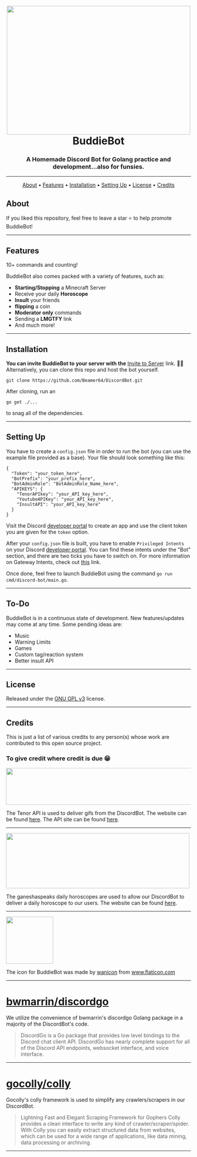 <h1 align="center">
  <br>
  <img src="https://images.unsplash.com/photo-1563207153-f403bf289096?ixid=MnwxMjA3fDB8MHxwaG90by1wYWdlfHx8fGVufDB8fHx8&ixlib=rb-1.2.1&auto=format&fit=crop&w=1051&q=80" width="500" height="350" alt=""></a>
  <br>
  BuddieBot
  <br>
</h1>

<h3 align=center>A Homemade Discord Bot for Golang practice and development...also for funsies.</a></h3>

---

<p align="center">
  <a href="#about">About</a>
  •
  <a href="#features">Features</a>
  •
  <a href="#installation">Installation</a>
  •
  <a href="#setting-up">Setting Up</a>
  •
  <a href="#license">License</a>
  •
  <a href="#Credits">Credits</a>
</p>

## About

If you liked this repository, feel free to leave a star ⭐ to help promote BuddieBot!

---

## Features

10+ commands and counting!

BuddieBot also comes packed with a variety of features, such as:

* **Starting/Stopping** a Minecraft Server
* Receive your daily **Horoscope**
* **Insult** your friends
* **flipping** a coin
* **Moderator only** commands
* Sending a **LMGTFY** link
* And much more!

---

## Installation

**You can invite BuddieBot to your server with
the** [Invite to Server](https://discord.com/api/oauth2/authorize?client_id=866151939472883762&permissions=8&redirect_uri=http%3A%2F%2Fharleyroper.com%2F&response_type=code&scope=bot%20identify%20email%20guilds%20guilds.join%20activities.write%20activities.read%20gdm.join%20connections)
link. 🤖😁 Alternatively, you can clone this repo and host the bot yourself.

```
git clone https://github.com/Beamer64/DiscordBot.git
```

After cloning, run an

```
go get ./...
```

to snag all of the dependencies.

---

## Setting Up

You have to create a `config.json` file in order to run the bot (you can use the example file provided as a base). Your file should look something like this:

```
{
  "Token": "your_token_here",
  "BotPrefix": "your_prefix_here",
  "BotAdminRole": "BotAdminRole_Name_here",
  "APIKEYS": {
    "TenorAPIkey": "your_API_key_here",
    "YoutubeAPIKey": "your_API_key_here",
    "InsultAPI": "your_API_key_here"
  }
}
```

Visit the Discord [developer portal](https://discordapp.com/developers/applications/) to create an app and use the client token you are given for the `token` option.

After your `config.json` file is built, you have to enable `Privileged Intents` on your Discord [developer portal](https://discordapp.com/developers/applications/). You can find
these intents under the "Bot" section, and there are two ticks you have to switch on. For more information on Gateway Intents, check
out [this](https://discordpy.readthedocs.io/en/latest/intents.html) link.

Once done, feel free to launch BuddieBot using the command `go run cmd/discord-bot/main.go`.

---

## To-Do

BuddieBot is in a continuous state of development. New features/updates may come at any time. Some pending ideas are:

* Music
* Warning Limits
* Games
* Custom tag/reaction system
* Better insult API

---

## License

Released under the [GNU GPL v3](https://www.gnu.org/licenses/gpl-3.0.en.html) license.

---

## Credits

This is just a list of various credits to any person(s) whose work are contributed to this open source project.

### To give credit where credit is due 😁

<img src="https://www.gstatic.com/tenor/web/attribution/PB_tenor_logo_blue_horizontal.png" width="600" height="100"  alt=""/>

The Tenor API is used to deliver gifs from the DiscordBot. The website can be found [here](https://tenor.com/). The API site can be
found [here](https://tenor.com/gifapi/documentation#quickstart).

---

<img src="https://images.ganeshaspeaks.com/images_gsv7/gs-logo-big-1.png" width="500" height="150"  alt=""/>

The ganeshaspeaks daily horoscopes are used to allow our DiscordBot to deliver a daily horoscope to our users. The website can be found [here](https://tenor.com/).

---

<img src="https://image.flaticon.com/icons/png/512/4698/4698787.png" width="128" height="128"  alt=""/>

The icon for BuddieBot was made by [wanicon](https://www.flaticon.com/authors/wanicon) from www.flaticon.com

---

# [bwmarrin/discordgo](https://github.com/bwmarrin/discordgo)

We utilize the convenience of bwmarrin's discordgo Golang package in a majority of the DiscordBot's code.

> DiscordGo is a Go package that provides low level bindings to the Discord chat client API. DiscordGo has nearly complete support for all of the Discord API endpoints, websocket interface, and voice interface.

---

# [gocolly/colly](https://github.com/gocolly/colly)

Gocolly's colly framework is used to simplify any crawlers/scrapers in our DiscordBot.

> Lightning Fast and Elegant Scraping Framework for Gophers Colly provides a clean interface to write any kind of crawler/scraper/spider. With Colly you can easily extract structured data from websites, which can be used for a wide range of applications, like data mining, data processing or archiving.

---